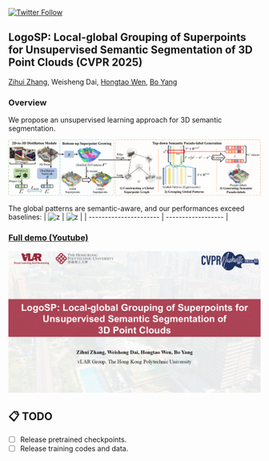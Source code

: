 [![Twitter Follow](https://img.shields.io/twitter/follow/vLAR_Group?style=social)](https://twitter.com/vLAR_Group)

## LogoSP: Local-global Grouping of Superpoints for Unsupervised Semantic Segmentation of 3D Point Clouds (CVPR 2025)
[Zihui Zhang](https://scholar.google.com.hk/citations?hl=en&user=jiwazT8AAAAJ&view_op=list_works&sortby=pubdate), Weisheng Dai, [Hongtao Wen](https://hatimwen.github.io/), [Bo Yang](https://yang7879.github.io/)

### Overview

We propose an unsupervised learning approach for 3D semantic segmentation.

<p align="center"> <img src="figs/framework_LogoSP.png" alt="drawing" width="1000"/> </p>

The global patterns are semantic-aware, and our performances exceed baselines:
| ![z](figs/pattern.gif)   |   ![z](figs/seg.gif) |
| ----------------------   |   ------------------ |

### [Full demo (Youtube)](https://youtu.be//auPun0dd7sM)
<p align="center"> <a href="https://youtu.be/auPun0dd7sM"><img src="figs/thumbnail.png" width="600"></a> </p>


## 📋 TODO
- [ ] Release pretrained checkpoints. 
- [ ] Release training codes and data. 
